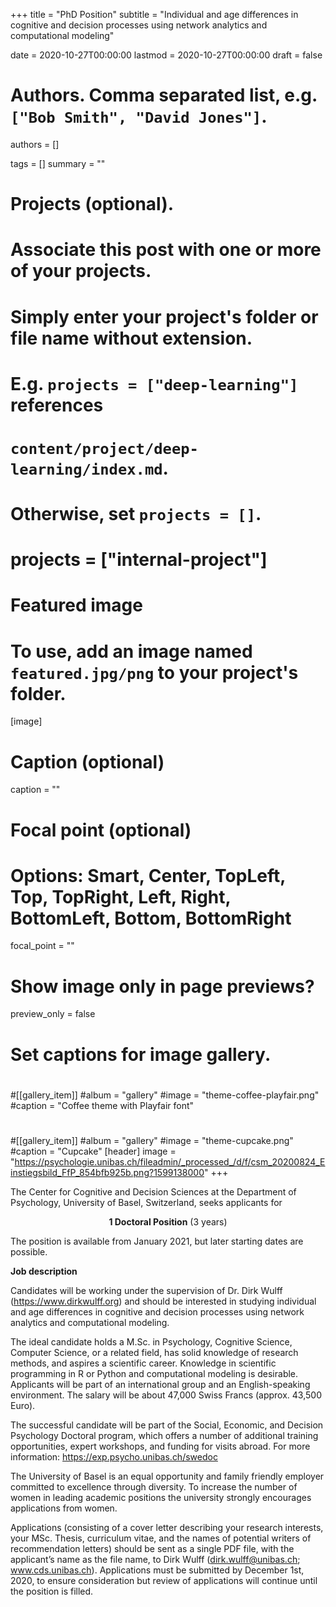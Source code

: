 +++
title = "PhD Position"
subtitle = "Individual and age differences in cognitive and decision processes using network analytics and computational modeling"

date = 2020-10-27T00:00:00
lastmod = 2020-10-27T00:00:00
draft = false

# Authors. Comma separated list, e.g. `["Bob Smith", "David Jones"]`.
authors = []

tags = []
summary = ""

# Projects (optional).
#   Associate this post with one or more of your projects.
#   Simply enter your project's folder or file name without extension.
#   E.g. `projects = ["deep-learning"]` references
#   `content/project/deep-learning/index.md`.
#   Otherwise, set `projects = []`.
# projects = ["internal-project"]

# Featured image
# To use, add an image named `featured.jpg/png` to your project's folder.
[image]
  # Caption (optional)
  caption = ""

  # Focal point (optional)
  # Options: Smart, Center, TopLeft, Top, TopRight, Left, Right, BottomLeft, Bottom, BottomRight
  focal_point = ""

  # Show image only in page previews?
  preview_only = false

# Set captions for image gallery.
#
#[[gallery_item]]
#album = "gallery"
#image = "theme-coffee-playfair.png"
#caption = "Coffee theme with Playfair font"
#
#[[gallery_item]]
#album = "gallery"
#image = "theme-cupcake.png"
#caption = "Cupcake"
[header]
  image = "https://psychologie.unibas.ch/fileadmin/_processed_/d/f/csm_20200824_Einstiegsbild_FfP_854bfb925b.png?1599138000"
+++

The Center for Cognitive and Decision Sciences at the Department of Psychology, University of Basel, Switzerland, seeks applicants for

<center><b>1 Doctoral Position</b>
(3 years)</center>

The position is available from January 2021, but later starting dates are possible.

<b>Job description</b>

Candidates will be working under the supervision of Dr. Dirk Wulff (https://www.dirkwulff.org) and should be interested in studying individual and age differences in cognitive and decision processes using network analytics and computational modeling.

The ideal candidate holds a M.Sc. in Psychology, Cognitive Science, Computer Science, or a related field, has solid knowledge of research methods, and aspires a scientific career. Knowledge in scientific programming in R or Python and computational modeling is desirable. Applicants will be part of an international group and an English-speaking environment. The salary will be about 47,000 Swiss Francs (approx. 43,500 Euro).

The successful candidate will be part of the Social, Economic, and Decision Psychology Doctoral program, which offers a number of additional training opportunities, expert workshops, and funding for visits abroad. For more information: https://exp.psycho.unibas.ch/swedoc

The University of Basel is an equal opportunity and family friendly employer committed to excellence through diversity. To increase the number of women in leading academic positions the university strongly encourages applications from women.

Applications (consisting of a cover letter describing your research interests, your MSc. Thesis, curriculum vitae, and the names of potential writers of recommendation letters) should be sent as a single PDF file, with the applicant’s name as the file name, to Dirk Wulff (dirk.wulff@unibas.ch; www.cds.unibas.ch). Applications must be submitted by December 1st, 2020, to ensure consideration but review of applications will continue until the position is filled.
